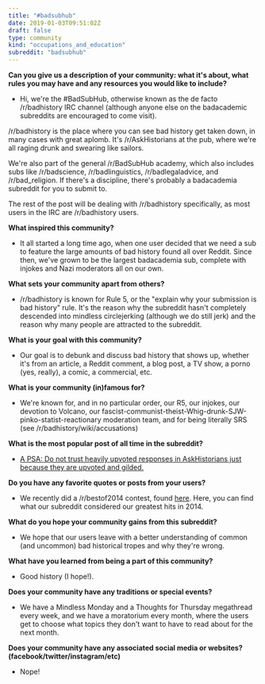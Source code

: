 ```yaml
---
title: "#badsubhub"
date: 2019-01-03T09:51:02Z
draft: false
type: community
kind: "occupations_and_education"
subreddit: "badsubhub"
---
```


**Can you give us a description of your community: what it's about, what rules you may have and any resources you would like to include?**

* Hi, we're the #BadSubHub, otherwise known as the de facto /r/badhistory IRC channel (although anyone else on the badacademic subreddits are encouraged to come visit).

/r/badhistory is the place where you can see bad history get taken down, in many cases with great aplomb. It's /r/AskHistorians at the pub, where we're all raging drunk and swearing like sailors.

We're also part of the general /r/BadSubHub academy, which also includes subs like /r/badscience, /r/badlinguistics, /r/badlegaladvice, and /r/bad_religion. If there's a discipline, there's probably a badacademia subreddit for you to submit to.

The rest of the post will be dealing with /r/badhistory specifically, as most users in the IRC are /r/badhistory users.


**What inspired this community?**

* It all started a long time ago, when one user decided that we need a sub to feature the large amounts of bad history found all over Reddit. Since then, we've grown to be the largest badacademia sub, complete with injokes and Nazi moderators all on our own.


**What sets your community apart from others?**

* /r/badhistory is known for Rule 5, or the "explain why your submission is bad history" rule. It's the reason why the subreddit hasn't completely descended into mindless circlejerking (although we do still jerk) and the reason why many people are attracted to the subreddit.


**What is your goal with this community?**

* Our goal is to debunk and discuss bad history that shows up, whether it's from an article, a Reddit comment, a blog post, a TV show, a porno (yes, really), a comic, a commercial, etc.


**What is your community (in)famous for?**

* We're known for, and in no particular order, our R5, our injokes, our devotion to Volcano, our fascist-communist-theist-Whig-drunk-SJW-pinko-statist-reactionary moderation team, and for being literally SRS (see /r/badhistory/wiki/accusations)


**What is the most popular post of all time in the subreddit?**

* [A PSA: Do not trust heavily upvoted responses in AskHistorians just because they are upvoted and gilded.](https://www.reddit.com/r/badhistory/comments/2jhhje/a_psa_do_not_trust_heavily_upvoted_responses_in/)


**Do you have any favorite quotes or posts from your users?**

* We recently did a /r/bestof2014 contest, found [here](https://www.reddit.com/r/badhistory/comments/2qhre5/the_bad_history_best_of_awards_results/). Here, you can find what our subreddit considered our greatest hits in 2014.


**What do you hope your community gains from this subreddit?**

* We hope that our users leave with a better understanding of common (and uncommon) bad historical tropes and why they're wrong.


**What have you learned from being a part of this community?**

* Good history (I hope!).


**Does your community have any traditions or special events?**

* We have a Mindless Monday and a Thoughts for Thursday megathread every week, and we have a moratorium every month, where the users get to choose what topics they don't want to have to read about for the next month.


**Does your community have any associated social media or websites? (facebook/twitter/instagram/etc)**

* Nope!
